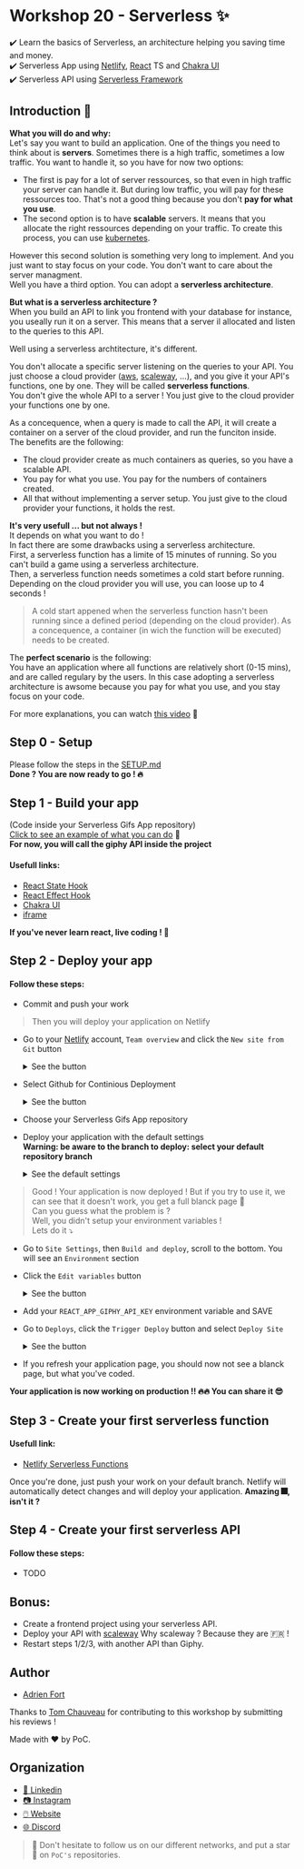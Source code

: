 # Workshop 20 - Serverless ✨
✔️ Learn the basics of Serverless, an architecture helping you saving time and money.  
✔️ Serverless App using [Netlify](https://www.netlify.com/), [React](https://fr.reactjs.org/) TS and [Chakra UI](https://chakra-ui.com/)  
✔️ Serverless API using [Serverless Framework](https://www.serverless.com/)  

## Introduction 🔰
**What you will do and why:**  
Let's say you want to build an application. One of the things you need to think about is **servers**. Sometimes there is a high traffic, sometimes a low traffic. You want to handle it, so you have for now two options:  
- The first is pay for a lot of server ressources, so that even in high traffic your server can handle it.
But during low traffic, you will pay for these ressources too. That's not a good thing because you don't **pay for what you use**.  
- The second option is to have **scalable** servers. It means that you allocate the right ressources depending on your traffic. To create this process, you can use [kubernetes](https://kubernetes.io/fr/docs/concepts/overview/what-is-kubernetes/).  
  
However this second solution is something very long to implement. And you just want to stay focus on your code. You don't want to care about the server managment.  
Well you have a third option.   You can adopt a **serverless architecture**.  

**But what is a serverless architecture ?**  
When you build an API to link you frontend with your database for instance, you useally run it on a server. This means that a server il allocated and listen to the queries to this API.  
  
Well using a serverless archtitecture, it's different.  
  
You don't allocate a specific server listening on the queries to your API. You just choose a cloud provider ([aws](https://aws.amazon.com/fr/), [scaleway](https://www.scaleway.com/en/), ...), and you give it your API's functions, one by one. They will be called **serverless functions**.  
You don't give the whole API to a server ! You just give to the cloud provider your functions one by one.  
  
As a concequence, when a query is made to call the API, it will create a container on a server of the cloud provider, and run the funciton inside.  
The benefits are the following: 
- The cloud provider create as much containers as queries, so you have a scalable API.
- You pay for what you use. You pay for the numbers of containers created.
- All that without implementing a server setup. You just give to the cloud provider your functions, it holds the rest.

**It's very usefull ... but not always !**  
It depends on what you want to do !  
In fact there are some drawbacks using a serverless architecture.  
First, a serverless function has a limite of 15 minutes of running. So you can't build a game using a serverless architecture.  
Then, a serverless function needs sometimes a cold start before running. Depending on the cloud provider you will use, you can loose up to 4 seconds !
> A cold start appened when the serverless function hasn't been running since a defined period (depending on the cloud provider). As a concequence, a container (in wich the function will be executed) needs to be created.

The **perfect scenario** is the following:  
You have an application where all functions are relatively short (0-15 mins), and are called regulary by the users. In this case adopting a serverless architecture is awsome because you pay for what you use, and you stay focus on your code.  
  
For more explanations, you can watch [this video](https://www.youtube.com/watch?v=tgFiOzVEL0Q) 👀

## Step 0 - Setup
Please follow the steps in the [SETUP.md](./SETUP.md)  
**Done ? You are now ready to go ! 🔥**

## Step 1 - Build your app
(Code inside your Serverless Gifs App repository)  
[Click to see an example of what you can do](https://eager-albattani-482adb.netlify.app/) 👀  
**For now, you will call the giphy API inside the project**
#### Usefull links:
- [React State Hook](https://fr.reactjs.org/docs/hooks-state.html)
- [React Effect Hook](https://fr.reactjs.org/docs/hooks-effect.html)
- [Chakra UI](https://chakra-ui.com/)
- [iframe](https://developer.mozilla.org/fr/docs/Web/HTML/Element/iframe)

**If you've never learn react, live coding ! 🎥**

## Step 2 - Deploy your app
#### Follow these steps:
- Commit and push your work

> Then you will deploy your application on Netlify
- Go to your [Netlify](https://www.netlify.com/) account, `Team overview` and click the `New site from Git` button
  <details>
    <summary>See the button</summary>
  
   ![Netlify Overview](.github/assets/netlifyOverview.png)

  </details>
- Select Github for Continious Deployment
  <details>
    <summary>See the button</summary>
  
   ![Netlify Continious Deployment](.github/assets/netlifyCD.png)

  </details>
- Choose your Serverless Gifs App repository
- Deploy your application with the default settings  
  **Warning: be aware to the branch to deploy: select your default repository branch**
  <details>
    <summary>See the default settings</summary>
  
   ![Netlify Defaut Settings](.github/assets/netlifyDeploy.png)

  </details>
> Good ! Your application is now deployed ! But if you try to use it, we can see that it doesn't work, you get a full blanck page 🤔  
> Can you guess what the problem is ?  
> Well, you didn't setup your environment variables !  
> Lets do it ⤵️
- Go to `Site Settings`, then `Build and deploy`, scroll to the bottom. You will see an `Environment` section
- Click the `Edit variables` button
  <details>
    <summary>See the button</summary>
  
   ![Netlify Env](.github/assets/netlifyEnv.png)

  </details>
- Add your `REACT_APP_GIPHY_API_KEY` environment variable and SAVE
- Go to `Deploys`, click the `Trigger Deploy` button and select `Deploy Site`
  <details>
    <summary>See the button</summary>
  
   ![Netlify Trigger Deploy](.github/assets/netlifyTriggerDeploy.png)

  </details>
- If you refresh your application page, you should now not see a blanck page, but what you've coded.

**Your application is now working on production !! 🔥🔥 You can share it 😎**  

## Step 3 - Create your first serverless function
#### Usefull link:
- [Netlify Serverless Functions](https://docs.netlify.com/functions/overview/)

Once you're done, just push your work on your default branch. Netlify will automatically detect changes and will deploy your application.
**Amazing 🎆, isn't it ?**

## Step 4 - Create your first serverless API
#### Follow these steps:
- TODO

## Bonus:
- Create a frontend project using your serverless API.
- Deploy your API with [scaleway](https://www.scaleway.com/en/docs/scaleway-elements-serverless-getting-started/)
  Why scaleway ? Because they are 🇫🇷 !
- Restart steps 1/2/3, with another API than Giphy.

## Author
- [Adrien Fort](https://github.com/adrienfort)

Thanks to [Tom Chauveau](https://github.com/TomChv) for contributing to this workshop by submitting his reviews !

Made with :heart: by PoC.

## Organization

- [📒 Linkedin](https://www.linkedin.com/company/pocinnovation/mycompany/)
- [📷 Instagram](https://www.instagram.com/pocinnovation/)
- [🖱️ Website](https://www.poc-innovation.fr/)
- [🌐 Discord](https://discord.gg/Yqq2ADGDS7)

> :rocket: Don't hesitate to follow us on our different networks, and put a star 🌟 on `PoC's` repositories.
